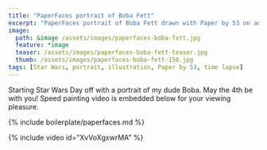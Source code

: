 ```yaml
---
title: "PaperFaces portrait of Boba Fett"
excerpt: "PaperFaces portrait of Boba Fett drawn with Paper by 53 on an iPad."
image: 
  path: &image /assets/images/paperfaces-boba-fett.jpg 
  feature: *image
  teaser: /assets/images/paperfaces-boba-fett-teaser.jpg
  thumb: /assets/images/paperfaces-boba-fett-150.jpg
tags: [Star Wars, portrait, illustration, Paper by 53, time lapse]
---
```


Starting Star Wars Day off with a portrait of my dude Boba. May the 4th be with you! Speed painting video is embedded below for your viewing pleasure.

{% include boilerplate/paperfaces.md %}

{% include video id="XvVoXgxwrMA" %}
